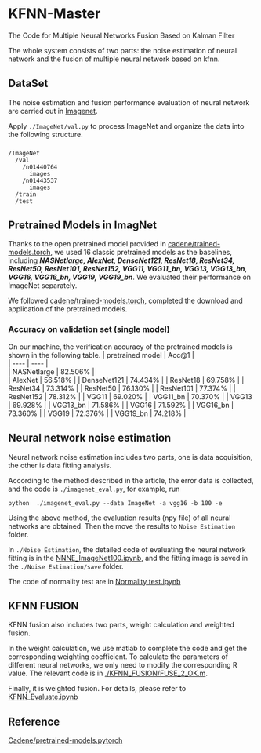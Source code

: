 # KFNN-Master
The Code for Multiple Neural Networks Fusion Based on Kalman Filter

The whole system consists of two parts: the noise estimation of neural network and the fusion of multiple neural network based on kfnn.
## DataSet
The noise estimation and fusion performance evaluation of neural network are carried out in [Imagenet](https://image-net.org/).

Apply `./ImageNet/val.py` to process ImageNet and organize the data into the following structure. 
###
    /ImageNet
      /val
        /n01440764
          images
        /n01443537
          images
      /train
      /test
###

## Pretrained Models in ImagNet
Thanks to the open pretrained model provided in [cadene/trained-models.torch](https://github.com/Cadene/pretrained-models.pytorch), we used 16 classic pretrained models as the baselines, including ***NASNetlarge, AlexNet, DenseNet121, ResNet18, ResNet34, ResNet50, ResNet101, ResNet152, VGG11, VGG11\_bn, VGG13, VGG13\_bn, VGG16, VGG16\_bn, VGG19, VGG19\_bn***. We evaluated their performance on ImageNet separately.

We followed [cadene/trained-models.torch](https://github.com/Cadene/pretrained-models.pytorch), completed the download and application of the pretrained models.

### Accuracy on validation set (single model)
On our machine, the verification accuracy of the pretrained models is shown in the following table.
|  pretrained model   | Acc@1  |  
|  ----   | ----  |     
| NASNetlarge  | 82.506% |     
| AlexNet  | 56.518% |
| DenseNet121  | 74.434% |
| ResNet18  | 69.758% |
| ResNet34  | 73.314% |
| ResNet50  | 76.130% |
| ResNet101  | 77.374% |
| ResNet152  | 78.312% |
| VGG11  | 69.020% |
| VGG11\_bn  | 70.370% |
| VGG13  | 69.928% |
| VGG13\_bn  | 71.586% |
| VGG16  | 71.592% |
| VGG16\_bn  | 73.360% |
| VGG19  | 72.376% |
| VGG19\_bn  | 74.218% |

## Neural network noise estimation
Neural network noise estimation includes two parts, one is data acquisition, the other is data fitting analysis.

According to the method described in the article, the error data is collected, and the code is `./imagenet_eval.py`, 
for example, run

`python  ./imagenet_eval.py --data ImageNet -a vgg16 -b 100 -e`

Using the above method, the evaluation results (npy file) of all neural networks are obtained. Then the move the results  to `Noise Estimation` folder.

In `./Noise Estimation`,  the detailed code of evaluating the neural network fitting is in the [NNNE_ImageNet100.ipynb](https://github.com/KFNN/KFNN-Master/blob/main/Noise_Estimation/NNNE_ImageNet100.ipynb), and the fitting image is saved in the `./Noise Estimation/save` folder.

The code of normality test are in [Normality test.ipynb](https://github.com/KFNN/KFNN-Master/blob/main/Noise_Estimation/Normality%20test.ipynb)

## KFNN FUSION
KFNN fusion also includes two parts, weight calculation and weighted fusion.

In the weight calculation, we use matlab to complete the code and get the corresponding weighting coefficient. To calculate the parameters of different neural networks, we only need to modify the corresponding R value. The relevant code is in [./KFNN_FUSION/FUSE_2_OK.m](https://github.com/KFNN/KFNN-Master/blob/main/KFNN_FUSION/FUSE_2_OK.m). 

Finally, it is weighted fusion. For details, please refer to [KFNN_Evaluate.ipynb](https://github.com/KFNN/KFNN-Master/blob/main/KFNN_FUSION/KFNN_Evaluate.ipynb)

## Reference
[Cadene/pretrained-models.pytorch](https://github.com/Cadene/pretrained-models.pytorch)
